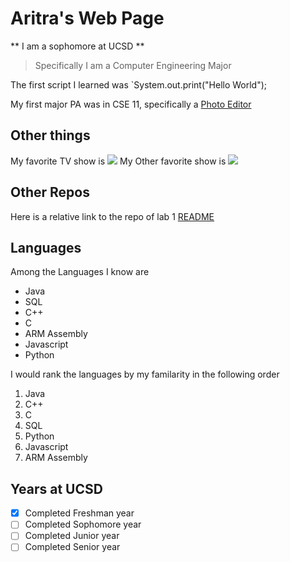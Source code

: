# Aritra's Web Page

** I am a sophomore at UCSD **
> Specifically I am a Computer Engineering Major

The first script I learned was `System.out.print("Hello World");

My first major PA was in CSE 11, specifically a [Photo Editor](https://github.com/ar-dutta2026/Photo-Editor)

## Other things
My favorite TV show is  ![](https://upload.wikimedia.org/wikipedia/commons/a/a9/Avatar_The_Last_Airbender_logo.svg)
My Other favorite show is ![](https://upload.wikimedia.org/wikipedia/en/d/d8/Game_of_Thrones_title_card.jpg)

## Other Repos
Here is a relative link to the repo of lab 1 [README](README.md)

## Languages

Among the Languages I know are
- Java
- SQL
- C++
- C
- ARM Assembly
- Javascript
- Python

I would rank the languages by my familarity in the following order 
1. Java
2. C++
3. C
4. SQL
5. Python
6. Javascript
7. ARM Assembly



## Years at UCSD

- [x] Completed Freshman year
- [ ] Completed Sophomore year
- [ ] Completed Junior year
- [ ] Completed Senior year